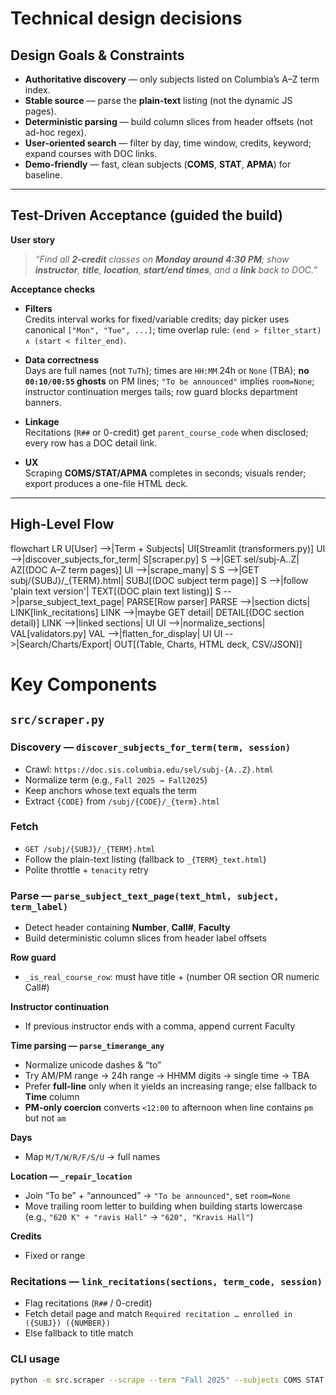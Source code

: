 # Technical design decisions

## Design Goals & Constraints

- **Authoritative discovery** — only subjects listed on Columbia’s A–Z term index.
- **Stable source** — parse the **plain-text** listing (not the dynamic JS pages).
- **Deterministic parsing** — build column slices from header offsets (not ad-hoc regex).
- **User-oriented search** — filter by day, time window, credits, keyword; expand courses with DOC links.
- **Demo-friendly** — fast, clean subjects (**COMS**, **STAT**, **APMA**) for baseline.

---

## Test-Driven Acceptance (guided the build)

**User story**

> _“Find all **2-credit** classes on **Monday around 4:30 PM**; show **instructor**, **title**, **location**, **start/end times**, and a **link** back to DOC.”_

**Acceptance checks**

- **Filters**  
  Credits interval works for fixed/variable credits; day picker uses canonical `["Mon", "Tue", ...]`; time overlap rule: `(end > filter_start) ∧ (start < filter_end)`.

- **Data correctness**  
  Days are full names (not `TuTh`); times are `HH:MM` 24h or `None` (TBA); **no `00:10/00:55` ghosts** on PM lines; `"To be announced"` implies `room=None`; instructor continuation merges tails; row guard blocks department banners.

- **Linkage**  
  Recitations (`R##` or 0-credit) get `parent_course_code` when disclosed; every row has a DOC detail link.

- **UX**  
  Scraping **COMS/STAT/APMA** completes in seconds; visuals render; export produces a one-file HTML deck.

---

## High-Level Flow

flowchart LR
  U[User] -->|Term + Subjects| UI[Streamlit (transformers.py)]
  UI -->|discover_subjects_for_term| S[scraper.py]
  S -->|GET sel/subj-A..Z| AZ[(DOC A–Z term pages)]
  UI -->|scrape_many| S
  S -->|GET subj/{SUBJ}/_{TERM}.html| SUBJ[(DOC subject term page)]
  S -->|follow 'plain text version'| TEXT[(DOC plain text listing)]
  S -->|parse_subject_text_page| PARSE[Row parser]
  PARSE -->|section dicts| LINK[link_recitations]
  LINK -->|maybe GET detail| DETAIL[(DOC section detail)]
  LINK -->|linked sections| UI
  UI -->|normalize_sections| VAL[validators.py]
  VAL -->|flatten_for_display| UI
  UI -->|Search/Charts/Export| OUT[(Table, Charts, HTML deck, CSV/JSON)]



# Key Components

## `src/scraper.py`

### Discovery — `discover_subjects_for_term(term, session)`
- Crawl: `https://doc.sis.columbia.edu/sel/subj-{A..Z}.html`
- Normalize term (e.g., `Fall 2025 → Fall2025`)
- Keep anchors whose text equals the term
- Extract `{CODE}` from `/subj/{CODE}/_{term}.html`

### Fetch
- `GET /subj/{SUBJ}/_{TERM}.html`
- Follow the plain-text listing (fallback to `_{TERM}_text.html`)
- Polite throttle + `tenacity` retry

### Parse — `parse_subject_text_page(text_html, subject, term_label)`
- Detect header containing **Number**, **Call#**, **Faculty**
- Build deterministic column slices from header label offsets

**Row guard**  
- `_is_real_course_row`: must have title + (number OR section OR numeric Call#)

**Instructor continuation**  
- If previous instructor ends with a comma, append current Faculty

**Time parsing — `parse_timerange_any`**
- Normalize unicode dashes & “to”
- Try AM/PM range → 24h range → HHMM digits → single time → TBA
- Prefer **full-line** only when it yields an increasing range; else fallback to **Time** column
- **PM-only coercion** converts `<12:00` to afternoon when line contains `pm` but not `am`

**Days**
- Map `M/T/W/R/F/S/U` → full names

**Location — `_repair_location`**
- Join “To be” + “announced” → `"To be announced"`, set `room=None`
- Move trailing room letter to building when building starts lowercase  
  (e.g., `"620 K" + "ravis Hall"` → `"620", "Kravis Hall"`)

**Credits**
- Fixed or range

### Recitations — `link_recitations(sections, term_code, session)`
- Flag recitations (`R##` / 0-credit)
- Fetch detail page and match `Required recitation … enrolled in ({SUBJ}) ({NUMBER})`
- Else fallback to title match

### CLI usage
```bash
python -m src.scraper --scrape --term "Fall 2025" --subjects COMS STAT APMA -o data/sample_output.json



